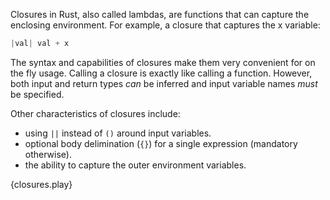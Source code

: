 Closures in Rust, also called lambdas, are functions that can capture 
the enclosing environment. For example, a closure that captures the x 
variable:
```Rust
|val| val + x
```

The syntax and capabilities of closures make them very convenient for 
on the fly usage. Calling a closure is exactly like calling a function.
However, both input and return types *can* be inferred and input 
variable names *must* be specified.

Other characteristics of closures include:
* using `||` instead of `()` around input variables.
* optional body delimination (`{}`) for a single expression (mandatory otherwise).
* the ability to capture the outer environment variables.

{closures.play}
